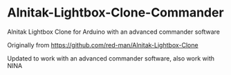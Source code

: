 # Alnitak-Lightbox-Clone-Commander
Alnitak Lightbox Clone for Arduino with an advanced commander software

Originally from https://github.com/red-man/Alnitak-Lightbox-Clone

Updated to work with an advanced commander software, also work with NINA
